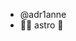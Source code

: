 -  @adr1anne
- 👀🌱  astro 💞️

<!---
adr1anne/adr1anne is a ✨ special ✨ repository because its `README.md` (this file) appears on your GitHub profile.
You can click the Preview link to take a look at your changes.
--->
